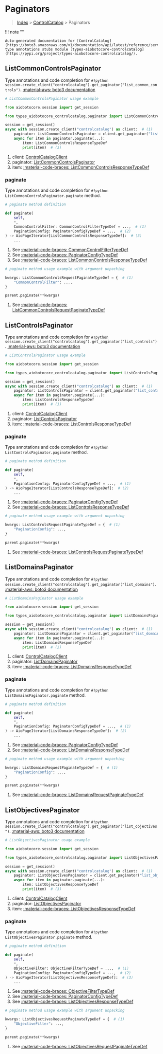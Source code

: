 # Paginators

> [Index](../README.md) > [ControlCatalog](./README.md) > Paginators

!!! note ""

    Auto-generated documentation for [ControlCatalog](https://boto3.amazonaws.com/v1/documentation/api/latest/reference/services/controlcatalog.html#controlcatalog)
    type annotations stubs module [types-aiobotocore-controlcatalog](https://pypi.org/project/types-aiobotocore-controlcatalog/).

## ListCommonControlsPaginator

Type annotations and code completion for `#!python session.create_client("controlcatalog").get_paginator("list_common_controls")`.
[:material-aws: boto3 documentation](https://boto3.amazonaws.com/v1/documentation/api/latest/reference/services/controlcatalog/paginator/ListCommonControls.html#ControlCatalog.Paginator.ListCommonControls)

```python
# ListCommonControlsPaginator usage example

from aiobotocore.session import get_session

from types_aiobotocore_controlcatalog.paginator import ListCommonControlsPaginator

session = get_session()
async with session.create_client("controlcatalog") as client:  # (1)
    paginator: ListCommonControlsPaginator = client.get_paginator("list_common_controls")  # (2)
    async for item in paginator.paginate(...):
        item: ListCommonControlsResponseTypeDef
        print(item)  # (3)
```

1. client: [ControlCatalogClient](./client.md)
2. paginator: [ListCommonControlsPaginator](./paginators.md#listcommoncontrolspaginator)
3. item: [:material-code-braces: ListCommonControlsResponseTypeDef](./type_defs.md#listcommoncontrolsresponsetypedef) 


### paginate

Type annotations and code completion for `#!python ListCommonControlsPaginator.paginate` method.

```python
# paginate method definition

def paginate(
    self,
    *,
    CommonControlFilter: CommonControlFilterTypeDef = ...,  # (1)
    PaginationConfig: PaginatorConfigTypeDef = ...,  # (2)
) -> AioPageIterator[ListCommonControlsResponseTypeDef]:  # (3)
    ...
```

1. See [:material-code-braces: CommonControlFilterTypeDef](./type_defs.md#commoncontrolfiltertypedef) 
2. See [:material-code-braces: PaginatorConfigTypeDef](./type_defs.md#paginatorconfigtypedef) 
3. See [:material-code-braces: ListCommonControlsResponseTypeDef](./type_defs.md#listcommoncontrolsresponsetypedef) 


```python
# paginate method usage example with argument unpacking

kwargs: ListCommonControlsRequestPaginateTypeDef = {  # (1)
    "CommonControlFilter": ...,
}

parent.paginate(**kwargs)
```

1. See [:material-code-braces: ListCommonControlsRequestPaginateTypeDef](./type_defs.md#listcommoncontrolsrequestpaginatetypedef) 
## ListControlsPaginator

Type annotations and code completion for `#!python session.create_client("controlcatalog").get_paginator("list_controls")`.
[:material-aws: boto3 documentation](https://boto3.amazonaws.com/v1/documentation/api/latest/reference/services/controlcatalog/paginator/ListControls.html#ControlCatalog.Paginator.ListControls)

```python
# ListControlsPaginator usage example

from aiobotocore.session import get_session

from types_aiobotocore_controlcatalog.paginator import ListControlsPaginator

session = get_session()
async with session.create_client("controlcatalog") as client:  # (1)
    paginator: ListControlsPaginator = client.get_paginator("list_controls")  # (2)
    async for item in paginator.paginate(...):
        item: ListControlsResponseTypeDef
        print(item)  # (3)
```

1. client: [ControlCatalogClient](./client.md)
2. paginator: [ListControlsPaginator](./paginators.md#listcontrolspaginator)
3. item: [:material-code-braces: ListControlsResponseTypeDef](./type_defs.md#listcontrolsresponsetypedef) 


### paginate

Type annotations and code completion for `#!python ListControlsPaginator.paginate` method.

```python
# paginate method definition

def paginate(
    self,
    *,
    PaginationConfig: PaginatorConfigTypeDef = ...,  # (1)
) -> AioPageIterator[ListControlsResponseTypeDef]:  # (2)
    ...
```

1. See [:material-code-braces: PaginatorConfigTypeDef](./type_defs.md#paginatorconfigtypedef) 
2. See [:material-code-braces: ListControlsResponseTypeDef](./type_defs.md#listcontrolsresponsetypedef) 


```python
# paginate method usage example with argument unpacking

kwargs: ListControlsRequestPaginateTypeDef = {  # (1)
    "PaginationConfig": ...,
}

parent.paginate(**kwargs)
```

1. See [:material-code-braces: ListControlsRequestPaginateTypeDef](./type_defs.md#listcontrolsrequestpaginatetypedef) 
## ListDomainsPaginator

Type annotations and code completion for `#!python session.create_client("controlcatalog").get_paginator("list_domains")`.
[:material-aws: boto3 documentation](https://boto3.amazonaws.com/v1/documentation/api/latest/reference/services/controlcatalog/paginator/ListDomains.html#ControlCatalog.Paginator.ListDomains)

```python
# ListDomainsPaginator usage example

from aiobotocore.session import get_session

from types_aiobotocore_controlcatalog.paginator import ListDomainsPaginator

session = get_session()
async with session.create_client("controlcatalog") as client:  # (1)
    paginator: ListDomainsPaginator = client.get_paginator("list_domains")  # (2)
    async for item in paginator.paginate(...):
        item: ListDomainsResponseTypeDef
        print(item)  # (3)
```

1. client: [ControlCatalogClient](./client.md)
2. paginator: [ListDomainsPaginator](./paginators.md#listdomainspaginator)
3. item: [:material-code-braces: ListDomainsResponseTypeDef](./type_defs.md#listdomainsresponsetypedef) 


### paginate

Type annotations and code completion for `#!python ListDomainsPaginator.paginate` method.

```python
# paginate method definition

def paginate(
    self,
    *,
    PaginationConfig: PaginatorConfigTypeDef = ...,  # (1)
) -> AioPageIterator[ListDomainsResponseTypeDef]:  # (2)
    ...
```

1. See [:material-code-braces: PaginatorConfigTypeDef](./type_defs.md#paginatorconfigtypedef) 
2. See [:material-code-braces: ListDomainsResponseTypeDef](./type_defs.md#listdomainsresponsetypedef) 


```python
# paginate method usage example with argument unpacking

kwargs: ListDomainsRequestPaginateTypeDef = {  # (1)
    "PaginationConfig": ...,
}

parent.paginate(**kwargs)
```

1. See [:material-code-braces: ListDomainsRequestPaginateTypeDef](./type_defs.md#listdomainsrequestpaginatetypedef) 
## ListObjectivesPaginator

Type annotations and code completion for `#!python session.create_client("controlcatalog").get_paginator("list_objectives")`.
[:material-aws: boto3 documentation](https://boto3.amazonaws.com/v1/documentation/api/latest/reference/services/controlcatalog/paginator/ListObjectives.html#ControlCatalog.Paginator.ListObjectives)

```python
# ListObjectivesPaginator usage example

from aiobotocore.session import get_session

from types_aiobotocore_controlcatalog.paginator import ListObjectivesPaginator

session = get_session()
async with session.create_client("controlcatalog") as client:  # (1)
    paginator: ListObjectivesPaginator = client.get_paginator("list_objectives")  # (2)
    async for item in paginator.paginate(...):
        item: ListObjectivesResponseTypeDef
        print(item)  # (3)
```

1. client: [ControlCatalogClient](./client.md)
2. paginator: [ListObjectivesPaginator](./paginators.md#listobjectivespaginator)
3. item: [:material-code-braces: ListObjectivesResponseTypeDef](./type_defs.md#listobjectivesresponsetypedef) 


### paginate

Type annotations and code completion for `#!python ListObjectivesPaginator.paginate` method.

```python
# paginate method definition

def paginate(
    self,
    *,
    ObjectiveFilter: ObjectiveFilterTypeDef = ...,  # (1)
    PaginationConfig: PaginatorConfigTypeDef = ...,  # (2)
) -> AioPageIterator[ListObjectivesResponseTypeDef]:  # (3)
    ...
```

1. See [:material-code-braces: ObjectiveFilterTypeDef](./type_defs.md#objectivefiltertypedef) 
2. See [:material-code-braces: PaginatorConfigTypeDef](./type_defs.md#paginatorconfigtypedef) 
3. See [:material-code-braces: ListObjectivesResponseTypeDef](./type_defs.md#listobjectivesresponsetypedef) 


```python
# paginate method usage example with argument unpacking

kwargs: ListObjectivesRequestPaginateTypeDef = {  # (1)
    "ObjectiveFilter": ...,
}

parent.paginate(**kwargs)
```

1. See [:material-code-braces: ListObjectivesRequestPaginateTypeDef](./type_defs.md#listobjectivesrequestpaginatetypedef) 
